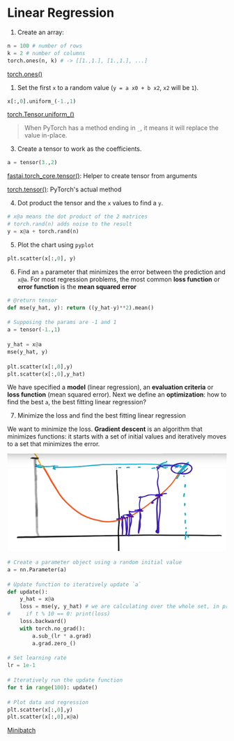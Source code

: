 # Linear Regression

1. Create an array:

```py
n = 100 # number of rows
k = 2 # number of columns
torch.ones(n, k) # -> [[1.,1.], [1.,1.], ...]
```

[torch.ones()](https://pytorch.org/docs/stable/torch.html#torch.ones)

1. Set the first `x` to a random value (`y = a x0 + b x2`, `x2` will be `1`).

```py
x[:,0].uniform_(-1.,1)
```

[torch.Tensor.uniform_()](https://pytorch.org/docs/stable/tensors.html#torch.Tensor.uniform_)

> When PyTorch has a method ending in `_`, it means it will replace the value in-place.

3. Create a tensor to work as the coefficients.

```py
a = tensor(3.,2)
```

[fastai.torch_core.tensor()](https://docs.fast.ai/torch_core.html#tensor): Helper to create tensor from arguments

[torch.tensor()](https://pytorch.org/docs/stable/torch.html#torch.tensor): PyTorch's actual method

4. Dot product the tensor and the `x` values to find a `y`.

```py
# x@a means the dot product of the 2 matrices
# torch.rand(n) adds noise to the result
y = x@a + torch.rand(n) 
```

5. Plot the chart using `pyplot`

```py
plt.scatter(x[:,0], y)
```

6. Find an `a` parameter that minimizes the error between the prediction and `x@a`. For most regression problems, the most common **loss function** or **error function** is the **mean squared error**

```py
# @return tensor
def mse(y_hat, y): return ((y_hat-y)**2).mean()

# Supposing the params are -1 and 1
a = tensor(-1.,1)

y_hat = x@a
mse(y_hat, y)

plt.scatter(x[:,0],y)
plt.scatter(x[:,0],y_hat)
```

We have specified a **model** (linear regression), an **evaluation criteria** or **loss function** (mean squared error). Next we define an **optimization**: how to find the best `a`, the best fitting linear regression?

7. Minimize the loss and find the best fitting linear regression

We want to minimize the loss. **Gradient descent** is an algorithm that minimizes functions: it starts with a set of initial values and iteratively moves to a set that minimizes the error.

![Steps of a gradient descent strategy](./img/learning_rate_plot.png)

```py
# Create a parameter object using a random initial value
a = nn.Parameter(a)

# Update function to iteratively update `a`
def update():
    y_hat = x@a
    loss = mse(y, y_hat) # we are calculating over the whole set, in practice we use minibatches
#     if t % 10 == 0: print(loss)
    loss.backward() 
    with torch.no_grad():
        a.sub_(lr * a.grad)
        a.grad.zero_()

# Set learning rate
lr = 1e-1

# Iteratively run the update function
for t in range(100): update()

# Plot data and regression
plt.scatter(x[:,0],y)
plt.scatter(x[:,0],x@a)
```

[Minibatch](./Glossary.md#Minibatch)
